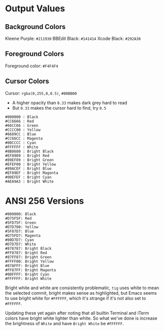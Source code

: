 # Output Values

## Background Colors

Kleene Purple: `#211930`
BBEdit Black: `#141414`
Xcode Black: `#292A30`

## Foreground Colors

Foreground color: `#F4F4F4`

## Cursor Colors

Cursor: `rgba(0,255,0,0.5)`, `#00BB00`
- A higher opacity than `0.33` makes dark grey hard to read
- But `0.33` makes the cursor hard to find, try `0.5`

```
#000000 : Black
#CC6666 : Red
#66CC66 : Green
#CCCC00 : Yellow
#6689CC : Blue
#CC66CC : Magenta
#00CCCC : Cyan
#FFFFFF : White
#8B8680 : Bright Black
#EF8989 : Bright Red
#89EF89 : Bright Green
#EFEF00 : Bright Yellow
#89ACEF : Bright Blue
#EF89EF : Bright Magenta
#00EFEF : Bright Cyan
#AEA9A3 : Bright White
```

# ANSI 256 Versions

```
#000000: Black
#D75F5F: Red
#5FD75F: Green
#D7D700: Yellow
#5F87D7: Blue
#D75FD7: Magenta
#00D7D7: Cyan
#D7D7D7: White
#878787: Bright Black
#FF8787: Bright Red
#87FF87: Bright Green
#FFFF00: Bright Yellow
#87AFFF: Bright Blue
#FF87FF: Bright Magenta
#00FFFF: Bright Cyan
#FFFFFF: Bright White
```

Bright white and white are consistently problematic, `tig` uses white to mean the selected commit, bright makes sense as highlighted, but Emacs seems to use bright white for `#FFFFFF`, which it's strange if it's not also set to `#FFFFFF`.

Updating these yet again after noting that all builtin Terminal and iTerm colors have bright white lighter than white. So what we've done is increase the brightness of `White` and have `Bright White` be `#FFFFFF`.
